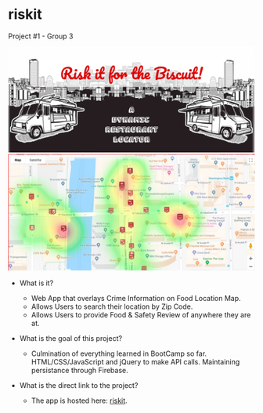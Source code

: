# riskit

Project #1 - Group 3

![Alt text](assets/images/HeaderScreenShot.jpg?raw=true "riskit Screenshot")
![Alt text](assets/images/MapScreenShot.jpg?raw=true "riskit map Screenshot")


- What is it? 
  * Web App that overlays Crime Information on Food Location Map.
  * Allows Users to search their location by Zip Code.
  * Allows Users to provide Food & Safety Review of anywhere they are at. 

- What is the goal of this project?
  * Culmination of everything learned in BootCamp so far. HTML/CSS/JavaScript and jQuery to make API calls. Maintaining persistance through Firebase. 
  
- What is the direct link to the project?
  * The app is hosted here: [riskit](https://project1team3.github.io/riskit//).

 